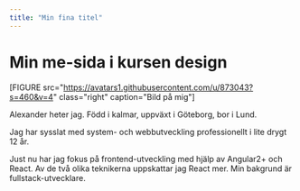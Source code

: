```yaml
---
title: "Min fina titel"
---
```

Min me-sida i kursen design
=========================

[FIGURE src="https://avatars1.githubusercontent.com/u/873043?s=460&v=4" class="right" caption="Bild på mig"]

Alexander heter jag. Född i kalmar, uppväxt i Göteborg, bor i Lund.

Jag har sysslat med system- och webbutveckling professionellt i lite drygt 12 år.

Just nu har jag fokus på frontend-utveckling med hjälp av Angular2+ och React. Av de två olika teknikerna uppskattar jag React mer.
Min bakgrund är fullstack-utvecklare.